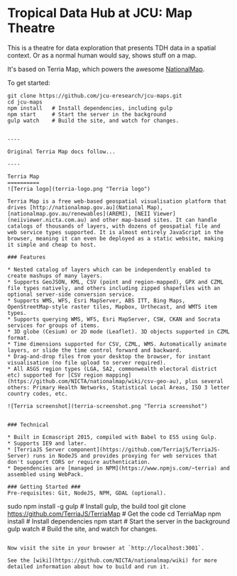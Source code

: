 
Tropical Data Hub at JCU: Map Theatre
=====================================

This is a theatre for data exploration that presents TDH data in a
spatial context.  Or as a normal human would say, shows stuff on a
map.

It's based on Terria Map, which powers the awesome
[NationalMap](nationalmap.gov.au).

To get started:

```
git clone https://github.com/jcu-eresearch/jcu-maps.git
cd jcu-maps
npm install   # Install dependencies, including gulp
npm start     # Start the server in the background
gulp watch    # Build the site, and watch for changes.


----

Original Terria Map docs follow...

----

Terria Map
==========
![Terria logo](terria-logo.png "Terria logo")

Terria Map is a free web-based geospatial visualisation platform that drives [http://nationalmap.gov.au](National Map), [nationalmap.gov.au/renewables](AREMI), [NEII Viewer](neiiviewer.nicta.com.au) and other map-based sites. It can handle catalogs of thousands of layers, with dozens of geospatial file and web service types supported. It is almost entirely JavaScript in the browser, meaning it can even be deployed as a static website, making it simple and cheap to host.

### Features

* Nested catalog of layers which can be independently enabled to create mashups of many layers.
* Supports GeoJSON, KML, CSV (point and region-mapped), GPX and CZML file types natively, and others including zipped shapefiles with an optional server-side conversion service.
* Supports WMS, WFS, Esri MapServer, ABS ITT, Bing Maps, OpenStreetMap-style raster tiles, Mapbox, Urthecast, and WMTS item types.
* Supports querying WMS, WFS, Esri MapServer, CSW, CKAN and Socrata services for groups of items.
* 3D globe (Cesium) or 2D mode (Leaflet). 3D objects supported in CZML format.
* Time dimensions supported for CSV, CZML, WMS. Automatically animate layers, or slide the time control forward and backward.
* Drag-and-drop files from your desktop the browser, for instant visualisation (no file upload to server required).
* All ASGS region types (LGA, SA2, commonwealth electoral district etc) supported for [CSV region mapping](https://github.com/NICTA/nationalmap/wiki/csv-geo-au), plus several others: Primary Health Networks, Statistical Local Areas, ISO 3 letter country codes, etc.

![Terria screenshot](terria-screenshot.png "Terria screenshot")


### Technical

* Built in Ecmascript 2015, compiled with Babel to ES5 using Gulp.
* Supports IE9 and later.
* [TerriaJS Server component](https://github.com/TerriajS/TerriaJS-Server) runs in NodeJS and provides proxying for web services that don't support CORS or require authentication.
* Dependencies are [managed in NPM](https://www.npmjs.com/~terria) and assembled using WebPack.

### Getting Started ###
Pre-requisites: Git, NodeJS, NPM, GDAL (optional).

```
sudo npm install -g gulp                           # Install gulp, the build tool
git clone https://github.com/TerriaJS/TerriaMap    # Get the code
cd TerriaMap
npm install                                        # Install dependencies
npm start                                          # Start the server in the background
gulp watch                                         # Build the site, and watch for changes.
```

Now visit the site in your browser at `http://localhost:3001`.

See the [wiki](https://github.com/NICTA/nationalmap/wiki) for more detailed information about how to build and run it.
